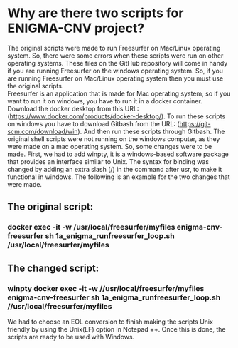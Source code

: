 # **Why are there two scripts for ENIGMA-CNV project?**
The original scripts were made to run Freesurfer on Mac/Linux operating system. So, there were some errors when these scripts were run on other operating systems. 
These files on the GitHub repository will come in handy if you are running Freesurfer on the windows operating system. So, if you are running Freesurfer on Mac/Linux operating system then you must use the original scripts.  
Freesurfer is an application that is made for Mac operating system, so if you want to run it on windows, you have to run it in a docker container. Download the docker desktop from this URL: (https://www.docker.com/products/docker-desktop/). 
To run these scripts on windows you have to download Gitbash from the URL: (https://git-scm.com/download/win). And then run these scripts through Gitbash. 
The original shell scripts were not running on the windows computer, as they were made on a mac operating system. So, some changes were to be made. First, we had to add winpty, it is a windows-based software package that provides an interface similar to Unix. The syntax for binding was changed by adding an extra slash (/) in the command after usr, to make it functional in windows. The following is an example for the two changes that were made. 
## The original script: 
### docker exec -it -w /usr/local/freesurfer/myfiles enigma-cnv-freesurfer sh 1a_enigma_runfreesurfer_loop.sh /usr/local/freesurfer/myfiles
## The changed script: 
### winpty docker exec -it -w //usr/local/freesurfer/myfiles enigma-cnv-freesurfer sh 1a_enigma_runfreesurfer_loop.sh //usr/local/freesurfer/myfiles
We had to choose an EOL conversion to finish making the scripts Unix friendly by using the Unix(LF) option in Notepad ++. Once this is done, the scripts are ready to be used with Windows. 
